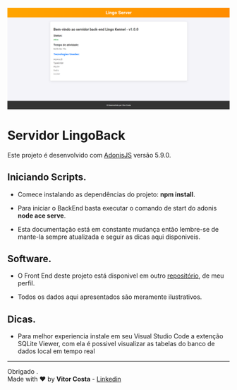 ![img](/resources/dashboard.png "Capa Projeto")

# Servidor LingoBack

Este projeto é desenvolvido com [AdonisJS](https://github.com/adonisjs) versão 5.9.0.

## Iniciando Scripts.

* Comece instalando as dependências do projeto: **npm install**.

* Para iniciar o BackEnd basta executar o comando de start do adonis **node ace serve**.

* Esta documentação está em constante mudança então lembre-se de mante-la sempre atualizada e seguir as dicas aqui disponiveis.

## Software.

* O Front End deste projeto está disponivel em outro [repositório](https://github.com/VitorCostaTI/LingoFront), de meu perfil.

* Todos os dados aqui apresentados são meramente ilustrativos.

## Dicas.

* Para melhor experiencia instale em seu Visual Studio Code a extenção SQLite Viewer, com ela é possivel visualizar as tabelas do banco de dados local em tempo real

---

Obrigado .\
Made with :heart: by **Vitor Costa** - [Linkedin](https://www.linkedin.com/in/vitor-costa-10566b22a/)
